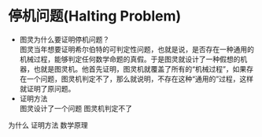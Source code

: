 # 停机问题(Halting Problem)  
* 图灵为什么要证明停机问题？  
图灵当年想要证明希尔伯特的可判定性问题，也就是说，是否存在一种通用的机械过程，能够判定任何数学命题的真假。于是图灵就设计了一种假想的机器，也就是图灵机。他首先证明，图灵机就覆盖了所有的“机械过程”，如果存在一个问题，图灵机判定不了，那么就说明，不存在这种“通用的”过程，这样就证明了原问题。
* 证明方法  
图灵设计了一个问题 图灵机判定不了  






为什么 证明方法 数学原理

